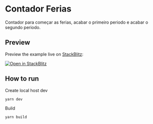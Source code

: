 # Contador Ferias

Contador para começar as ferias, acabar o primeiro periodo e acabar o segundo periodo.

## Preview

Preview the example live on [StackBlitz](http://stackblitz.com/):

[![Open in StackBlitz](https://developer.stackblitz.com/img/open_in_stackblitz.svg)](https://stackblitz.com/github/vercel/next.js/tree/canary/examples/with-tailwindcss)

## How to run

Create local host dev

```bash
yarn dev
```

Build
```bash
yarn build
```